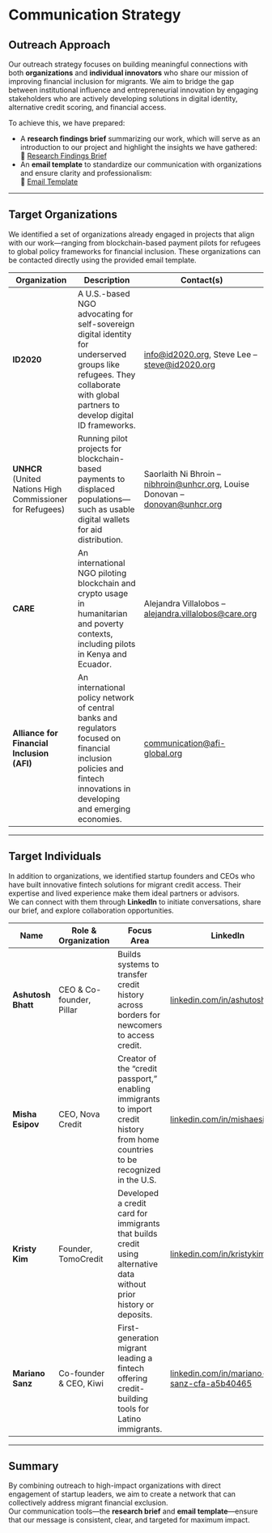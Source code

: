 # Communication Strategy

## Outreach Approach

Our outreach strategy focuses on building meaningful connections with both
**organizations** and **individual innovators** who share our mission of
improving financial inclusion for migrants. We aim to bridge the gap between
institutional influence and entrepreneurial innovation by engaging stakeholders
who are actively developing solutions in digital identity, alternative credit
scoring, and financial access.

To achieve this, we have prepared:

- A **research findings brief** summarizing our work, which will serve as an
introduction to our project and highlight the insights we have gathered:  
  📄 [Research Findings Brief]([[research_findings_brief.md](https://github.com/MIT-Emerging-Talent/ET6-CDSP-group-12-repo/blob/main/5_communication_strategy/email_template.md)](https://github.com/MIT-Emerging-Talent/ET6-CDSP-group-12-repo/blob/main/5_communication_strategy/research_findings_brief.md))
- An **email template** to standardize our communication with organizations and ensure clarity and professionalism:  
  📄 [Email Template]([email_template.md](https://github.com/MIT-Emerging-Talent/ET6-CDSP-group-12-repo/blob/main/5_communication_strategy/email_template.md))

---

## Target Organizations

We identified a set of organizations already engaged in projects that
align with our work—ranging from blockchain-based payment pilots for
refugees to global policy frameworks for financial inclusion. These
organizations can be contacted directly using the provided email template.

| Organization | Description | Contact(s) |
|--------------|-------------|------------|
| **ID2020** | A U.S.-based NGO advocating for self-sovereign digital identity for underserved groups like refugees. They collaborate with global partners to develop digital ID frameworks. | <info@id2020.org>, Steve Lee – <steve@id2020.org> |
| **UNHCR** (United Nations High Commissioner for Refugees) | Running pilot projects for blockchain-based payments to displaced populations—such as usable digital wallets for aid distribution. | Saorlaith Ni Bhroin – <nibhroin@unhcr.org>, Louise Donovan – <donovan@unhcr.org> |
| **CARE** | An international NGO piloting blockchain and crypto usage in humanitarian and poverty contexts, including pilots in Kenya and Ecuador. | Alejandra Villalobos – <alejandra.villalobos@care.org> |
| **Alliance for Financial Inclusion (AFI)** | An international policy network of central banks and regulators focused on financial inclusion policies and fintech innovations in developing and emerging economies. | <communication@afi-global.org> |

---

## Target Individuals

In addition to organizations, we identified startup founders and CEOs who have built innovative fintech solutions for migrant credit access. Their expertise and lived experience make them ideal partners or advisors.  
We can connect with them through **LinkedIn** to initiate conversations, share our brief, and explore collaboration opportunities.

| Name | Role & Organization | Focus Area | LinkedIn |
|------|---------------------|------------|----------|
| **Ashutosh Bhatt** | CEO & Co-founder, Pillar | Builds systems to transfer credit history across borders for newcomers to access credit. | [linkedin.com/in/ashutoshbhatt](https://linkedin.com/in/ashutoshbhatt) |
| **Misha Esipov** | CEO, Nova Credit | Creator of the “credit passport,” enabling immigrants to import credit history from home countries to be recognized in the U.S. | [linkedin.com/in/mishaesipov](https://linkedin.com/in/mishaesipov) |
| **Kristy Kim** | Founder, TomoCredit | Developed a credit card for immigrants that builds credit using alternative data without prior history or deposits. | [linkedin.com/in/kristykim7](https://linkedin.com/in/kristykim7) |
| **Mariano Sanz** | Co-founder & CEO, Kiwi | First-generation migrant leading a fintech offering credit-building tools for Latino immigrants. | [linkedin.com/in/mariano-sanz-cfa-a5b40465](https://linkedin.com/in/mariano-sanz-cfa-a5b40465) |

---

## Summary

By combining outreach to high-impact organizations with direct engagement of startup leaders, we aim to create a network that can collectively address migrant financial exclusion.  
Our communication tools—the **research brief** and **email template**—ensure that our message is consistent, clear, and targeted for maximum impact.
